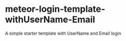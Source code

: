 # meteor-login-template-withUserName-Email

A simple starter template with UserName and Email login
